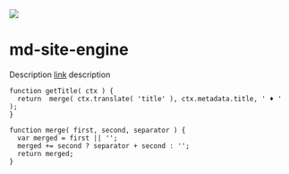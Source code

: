 <!-- ======================================================================
--- Search engine
title:          Home page
keywords:       home page
description:    Home page of md-site-engine documentation site.
--- Menu system
order:          
text:           
hidden:         false
umbel:          false
--- Page properties
id:             
document:       
layout:         
---$-left:         
searchable:     true
======================================================================= -->

<div class="pull-right"><img src="/images/mdse-w200.png"></div>

# md-site-engine

Description [link](/) description 

```$javascript
function getTitle( ctx ) {
  return  merge( ctx.translate( 'title' ), ctx.metadata.title, ' ♦ ' );
}

function merge( first, second, separator ) {
  var merged = first || '';
  merged += second ? separator + second : '';
  return merged;
}
```